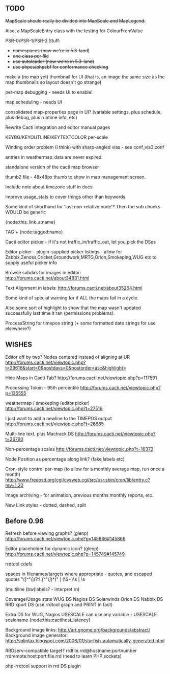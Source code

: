 ## TODO

~~MapScale should really be divided into MapScale and MapLegend.~~

Also, a MapScaleEntry class with the testing for ColourFromValue

PSR-0/PSR-1/PSR-2 Stuff:
- ~~namespaces (now we're in 5.3-land)~~
- ~~one class per file~~
- ~~use autoloader (now we're in 5.3-land)~~
- ~~use phpcs/phpcbf for conformance checking~~

make a (no map yet) thumbnail for UI (that is, an image the same size as the map thumbnails so layout doesn't go strange)

per-map debugging - needs UI to enable!

map scheduling - needs UI

consolidated map-properties page in UI? (variable settings, plus schedule, plus debug, plus runtime info, etc)

Rewrite Cacti integration and editor manual pages

KEYBG/KEYOUTLINE/KEYTEXTCOLOR per-scale

Winding order problem (I think) with sharp-angled vias - see conf_via3.conf

entries in weathermap_data are never expired

standalone version of the cacti map browser

thumb2 file - 48x48px thumb to show in map management screen.

Include note about timezone stuff in docs

improve usage_stats to cover things other than keywords

Some kind of shorthand for 'last non-relative node'? Then the sub chunks WOULD be generic

{node:this_link_a:name}

TAG + {node:tagged:name}

Cacti editor picker - if it's not traffic_in/traffic_out, let you pick the DSes

Editor picker - plugin-supplied picker listings - allow for Zabbix,Zenoss,Cricket,Groundwork,MRTG,Orion,Smokeping,WUG etc to supply useful picker info

Browse subdirs for images in editor: http://forums.cacti.net/about34831.html

Text Alignment in labels: http://forums.cacti.net/about35264.html

Some kind of special warning for if ALL the maps fail in a cycle. 

Also some sort of highlight to show that the map wasn't updated successfully last time it ran (permissions problems).

ProcessString for timepos string (+ some formatted date strings for use elsewhere?)


WISHES
-------

Editor off by two? Nodes centered instead of aligning at UR
http://forums.cacti.net/viewtopic.php?t=29616&start=0&postdays=0&postorder=asc&highlight=

Hide Maps in Cacti Tab?
http://forums.cacti.net/viewtopic.php?p=117591

Processing Token - 95th percentile
http://forums.cacti.net/viewtopic.php?p=135555

weathermap / smokeping (editor picker)
http://forums.cacti.net/viewtopic.php?t=27516

I just want to add a newline to the TIMEPOS output
http://forums.cacti.net/viewtopic.php?t=26885

Multi-line text, plus Mactrack DS
http://forums.cacti.net/viewtopic.php?t=26790

Non-percentage scales
http://forums.cacti.net/viewtopic.php?t=16372

Node Position as percentage along link? (fake labels etc)

Cron-style control per-map (to allow for a monthly average map, run once a month)
http://www.freebsd.org/cgi/cvsweb.cgi/src/usr.sbin/cron/lib/entry.c?rev=1.20

Image archiving - for animation, previous months monthly reports, etc.

New Link styles - dotted, dashed, split


Before 0.96
-----------

Refresh before viewing graphs? (glenp)
http://forums.cacti.net/viewtopic.php?p=145866#145866

Editor placeholder for dynamic icon? (glenp)
http://forums.cacti.net/viewtopic.php?p=145749#145749

rrdtool cdefs

spaces in filenames/targets where appropriate - quotes, and escaped quotes "([^\"\\]*(?:\\.[^\"\\]*)*)" | (\S+)\s | \s

(multiline (bw)labels? - interpret \n)

Coverage/Usage stats
WUG DS
Nagios DS
Solarwinds Orion DS
Nabbix DS
RRD xport DS (use rrdtool graph and PRINT in fact)

Extra DS for WUG, Nagios
USESCALE can use any variable - USESCALE scalename {node:this:cactihost_latency}

Background image links: http://art.gnome.org/backgrounds/abstract/
Background image generator: http://splintax.blogspot.com/2006/01/starfish-automatically-generated.html

RRDserv-compatible target?  rrdfile.rrd@hostname:portnumber   rrdremote:host:port:file.rrd (need to learn PHP sockets)

php-rrdtool support in rrd DS plugin




